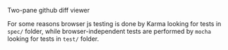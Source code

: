 Two-pane github diff viewer

For some reasons browser js testing is done by Karma looking for tests in `spec/` folder,
while browser-independent tests are performed by `mocha` looking for tests in `test/` folder.
